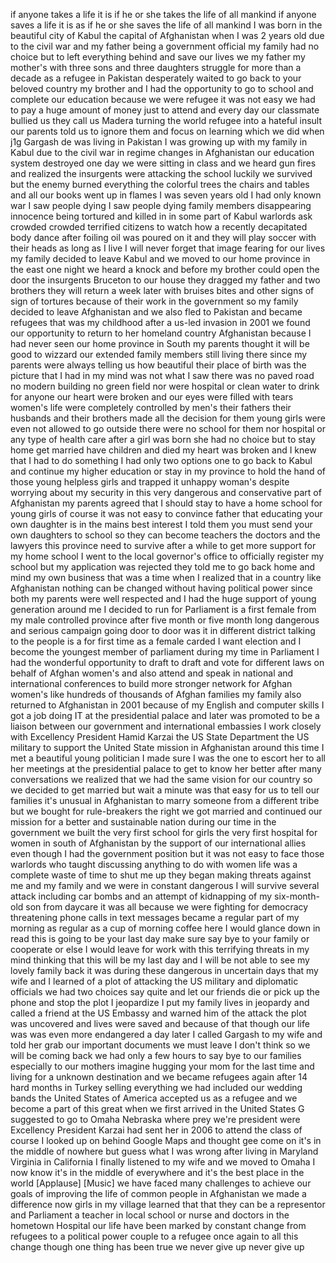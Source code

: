 
if anyone takes a life it is if he or
she takes the life of all mankind if
anyone saves a life it is as if he or
she saves the life of all mankind I was
born in the beautiful city of Kabul the
capital of Afghanistan when I was 2
years old due to the civil war and my
father being a government official my
family had no choice but to left
everything behind and save our lives we
my father my mother&#39;s with three sons
and three daughters struggle for more
than a decade as a refugee in Pakistan
desperately waited to go back to your
beloved country my brother and I had the
opportunity to go to school and complete
our education because we were refugee it
was not easy we had to pay a huge amount
of money just to attend and every day
our classmate bullied us they call us
Madera turning the world refugee into a
hateful insult our parents told us to
ignore them and focus on learning which
we did when j1g Gargash de was living in
Pakistan I was growing up with my family
in Kabul due to the civil war in regime
changes in Afghanistan our education
system destroyed one day we were sitting
in class and we heard gun fires and
realized the insurgents were attacking
the school luckily we survived but the
enemy burned everything the colorful
trees the chairs and tables and all our
books went up in flames I was seven
years old I had only known war I saw
people dying
I saw people dying family members
disappearing innocence being tortured
and killed in in some part of Kabul
warlords ask crowded crowded terrified
citizens to watch how a recently
decapitated body dance after foiling oil
was poured on it and they will play
soccer with their heads as long as I
live I will never forget that image
fearing for our lives my family decided
to leave Kabul and we moved to our home
province in the east
one night we heard a knock and before my
brother could open the door the
insurgents Bruceton to our house they
dragged my father and two brothers they
will return a week later with bruises
bites and other signs of sign of
tortures because of their work in the
government so my family decided to leave
Afghanistan and we also fled to Pakistan
and became refugees that was my
childhood
after a us-led invasion in 2001 we found
our opportunity to return to her
homeland country Afghanistan because I
had never seen our home province in
South my parents thought it will be good
to wizzard our extended family members
still living there since my parents were
always telling us how beautiful their
place of birth was the picture that I
had in my mind was not what I saw there
was no paved road no modern building no
green field nor were hospital or clean
water to drink for anyone our heart were
broken and our eyes were filled with
tears women&#39;s life were completely
controlled by men&#39;s their fathers their
husbands and their brothers made all the
decision for them young girls were
even not allowed to go outside there
were no school for them nor hospital or
any type of health care after a girl was
born she had no choice but to stay home
get married have children and died my
heart was broken and I knew that I had
to do something I had only two options
one to go back to Kabul and continue my
higher education or stay in my province
to hold the hand of those young helpless
girls and trapped it unhappy woman&#39;s
despite worrying about my security in
this very dangerous and conservative
part of Afghanistan my parents agreed
that I should stay to have a home school
for young girls of course it was not
easy to convince father that educating
your own daughter is in the mains best
interest I told them you must send your
own daughters to school so they can
become teachers the doctors and the
lawyers this province need to survive
after a while to get more support for my
home school I went to the local
governor&#39;s office to officially register
my school but my application was
rejected they told me to go back home
and mind my own business
that was a time when I realized that in
a country like Afghanistan nothing can
be changed without having political
power since both my parents were well
respected and I had the huge support of
young generation around me I decided to
run for Parliament is a first female
from my male controlled province after
five month or five month long dangerous
and serious campaign going door to door
was it in different district talking to
the people is a
for first time as a female carded I want
election and I become the youngest
member of parliament
during my time in Parliament I had the
wonderful opportunity to draft to draft
and vote for different laws on behalf of
Afghan women&#39;s and also attend and speak
in national and international
conferences to build more stronger
network for Afghan women&#39;s like hundreds
of thousands of Afghan families my
family also returned to Afghanistan in
2001 because of my English and computer
skills I got a job doing IT at the
presidential palace and later was
promoted to be a liaison between our
government and international embassies I
work closely with Excellency President
Hamid Karzai the US State Department the
US military to support the United State
mission in Afghanistan around this time
I met a beautiful young politician I
made sure I was the one to escort her to
all her meetings at the presidential
palace to get to know her better
after many conversations we realized
that we had the same vision for our
country so we decided to get married but
wait a minute was that easy for us to
tell our families it&#39;s unusual in
Afghanistan to marry someone from a
different tribe but we bought for
rule-breakers the right we got married
and continued our mission for a better
and sustainable nation during our time
in the government we built the very
first school for girls
the very first hospital for women in
south of Afghanistan by the support of
our international allies
even though I had the government
position but it was not easy to face
those warlords who taught discussing
anything to do with women life was a
complete waste of time to shut me up
they began making threats against me and
my family and we were in constant
dangerous I will survive several attack
including car bombs and an attempt of
kidnapping of my six-month-old son from
daycare it was all because we were
fighting for democracy threatening phone
calls in text messages became a regular
part of my morning as regular as a cup
of morning coffee here I would glance
down in read this is going to be your
last day
make sure say bye to your family or
cooperate or else I would leave for work
with this terrifying threats in my mind
thinking that this will be my last day
and I will be not able to see my lovely
family back it was during these
dangerous in uncertain days that my wife
and I learned of a plot of attacking the
US military and diplomatic officials we
had two choices say quite and let our
friends die or pick up the phone and
stop the plot I jeopardize I put my
family lives in jeopardy and called a
friend at the US Embassy and warned him
of the attack the plot was uncovered and
lives were saved and because of that
though our life was was even more
endangered a day later I called Gargash
to my wife and told her grab our
important documents we must leave I
don&#39;t think so we will be coming back
we had only a few hours to say bye to
our families especially to our mothers
imagine hugging your mom for the last
time and living for a unknown
destination and we became refugees again
after 14 hard months in Turkey selling
everything we had included our wedding
bands the United States of America
accepted us as a refugee and we become a
part of this great
when we first arrived in the United
States G suggested to go to Omaha
Nebraska where prey
we&#39;re president were Excellency
President Karzai had sent her in 2006 to
attend the class of course I looked up
on behind Google Maps and thought gee
come on it&#39;s in the middle of nowhere
but guess what I was wrong
after living in Maryland Virginia in
California I finally listened to my wife
and we moved to Omaha I now know it&#39;s in
the middle of everywhere and it&#39;s the
best place in the world
[Applause]
[Music]
we have faced many challenges to achieve
our goals of improving the life of
common people in Afghanistan we made a
difference now girls in my village
learned that that they can be a
representor and Parliament a teacher in
local school or nurse and doctors in the
hometown Hospital our life have been
marked by constant change from refugees
to a political power couple to a refugee
once again to all this change though one
thing has been true we never give up
never give up

